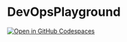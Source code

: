 # DevOpsPlayground

[![Open in GitHub Codespaces](https://github.com/codespaces/badge.svg)](https://codespaces.new/Whowong/WhatTheHackCodespaces?devcontainer_path=.devcontainer%2F031-DevOpsWithGitHub%2Fdevcontainer.json)

